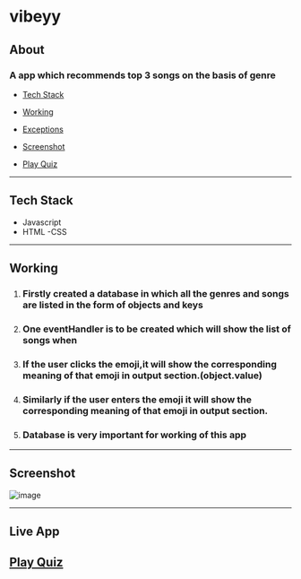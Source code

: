 # vibeyy 
 ## About

 ### A app which recommends top 3 songs on the basis of genre


   - [Tech Stack](#tech-stack)
   - [Working](#working)
   - [Exceptions](#exceptions)
   - [Screenshot](#screenshot)

 - [Play Quiz](#live-app)

---

 ## Tech Stack

 - Javascript
 - HTML
 -CSS


 ---

 ## Working 

 1. ### Firstly created a database in which all the genres and songs are listed in the form of objects and keys
 2. ### One eventHandler is to be created which will show the list of songs when 
 
 3. ### If the user clicks the emoji,it will show the corresponding meaning of that emoji in output section.(object.value)
 4. ### Similarly if the user enters the emoji it will show the corresponding meaning of that emoji in output section.
 5. ### Database is very important for working of this app


 ----
 ## Screenshot
 
 
![image](https://user-images.githubusercontent.com/107259961/208885967-23292cfa-2a4d-40ac-80de-566c592c44d6.png)


 ---

## Live App

## [Play Quiz](https://vibeyy.netlify.app/)


